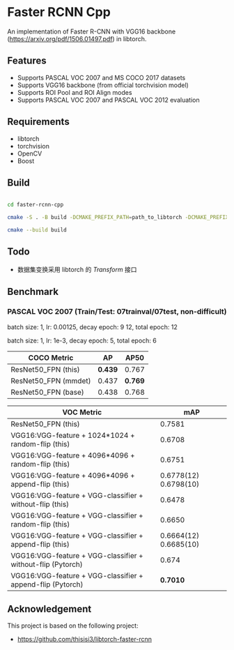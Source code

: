 # Faster RCNN Cpp

An implementation of Faster R-CNN with VGG16 backbone (https://arxiv.org/pdf/1506.01497.pdf) in libtorch.

## Features

+ Supports PASCAL VOC 2007 and MS COCO 2017 datasets
+ Supports VGG16 backbone (from official torchvision model)
+ Supports ROI Pool and ROI Align modes
+ Supports PASCAL VOC 2007 and PASCAL VOC 2012 evaluation

## Requirements

+ libtorch
+ torchvision
+ OpenCV
+ Boost

## Build

```bash

cd faster-rcnn-cpp

cmake -S . -B build -DCMAKE_PREFIX_PATH=path_to_libtorch -DCMAKE_PREFIX_PATH=path_to_torchvision -DCMAKE_PREFIX_PATH=path_to_opencv -DCMAKE_PREFIX_PATH=path_to_boost

cmake --build build

```

## Todo

+ 数据集变换采用 libtorch 的 *Transform* 接口

## Benchmark

### PASCAL VOC 2007 (Train/Test: 07trainval/07test, non-difficult)

batch size: 1, lr: 0.00125, decay epoch: 9 12, total epoch: 12

batch size: 1, lr: 1e-3, decay epoch: 5, total epoch: 6 

| COCO Metric | AP | AP50 |
| ---------- | -------- | ---------- |
| ResNet50_FPN (this)  |  **0.439**   | 0.767 |
| ResNet50_FPN (mmdet) | 0.437 | **0.769** |
| ResNet50_FPN (base)  | 0.438 | 0.768|

|    VOC Metric        | mAP |
| ---------- | -------- |
|  ResNet50_FPN (this)  |  0.7581   |
|  VGG16:VGG-feature + 1024*1024 + random-flip (this)  |  0.6708   |
|  VGG16:VGG-feature + 4096*4096 + random-flip (this)  | 0.6751   |
|  VGG16:VGG-feature + 4096*4096 + append-flip (this)  | 0.6778(12) 0.6798(10) |
|  VGG16:VGG-feature + VGG-classifier + without-flip (this)  | 0.6478   |
|  VGG16:VGG-feature + VGG-classifier + random-flip (this)  | 0.6650   |
|  VGG16:VGG-feature + VGG-classifier + append-flip (this)  | 0.6664(12) 0.6685(10) |
|  VGG16:VGG-feature + VGG-classifier + without-flip (Pytorch)  |  0.674   |
|  VGG16:VGG-feature + VGG-classifier + append-flip (Pytorch)  |  **0.7010**   |

## Acknowledgement

This project is based on the following project:

+ https://github.com/thisisi3/libtorch-faster-rcnn
